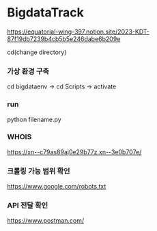 # BigdataTrack

https://equatorial-wing-397.notion.site/2023-KDT-87f19db7239b4cb5b5e246dabe6b209e

cd(change directory) 
### 가상 환경 구축
cd bigdataenv -> cd Scripts -> activate

### run
python filename.py

### WHOIS
https://xn--c79as89aj0e29b77z.xn--3e0b707e/

### 크롤링 가능 범위 확인
https://www.google.com/robots.txt

### API 전달 확인
https://www.postman.com/